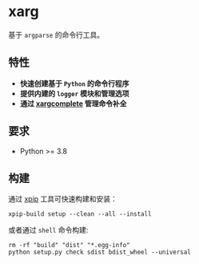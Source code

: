 xarg
====

基于 `argparse` 的命令行工具。

特性
----

- **快速创建基于 `Python` 的命令行程序**
- **提供内建的 `logger` 模块和管理选项**
- **通过 [xargcomplete](xargcomplete.md) 管理命令补全**

要求
----

- Python >= 3.8

构建
----

通过 [xpip](https://github.com/bondbox/xpip-python) 工具可快速构建和安装：

```shell
xpip-build setup --clean --all --install
```

或者通过 `shell` 命令构建:

```shell
rm -rf "build" "dist" "*.egg-info"
python setup.py check sdist bdist_wheel --universal
```
